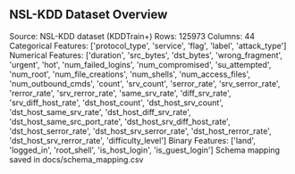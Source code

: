 
NSL-KDD Dataset Overview
------------------------
Source: NSL-KDD dataset (KDDTrain+)
Rows: 125973
Columns: 44
Categorical Features: ['protocol_type', 'service', 'flag', 'label', 'attack_type']
Numerical Features: ['duration', 'src_bytes', 'dst_bytes', 'wrong_fragment', 'urgent', 'hot', 'num_failed_logins', 'num_compromised', 'su_attempted', 'num_root', 'num_file_creations', 'num_shells', 'num_access_files', 'num_outbound_cmds', 'count', 'srv_count', 'serror_rate', 'srv_serror_rate', 'rerror_rate', 'srv_rerror_rate', 'same_srv_rate', 'diff_srv_rate', 'srv_diff_host_rate', 'dst_host_count', 'dst_host_srv_count', 'dst_host_same_srv_rate', 'dst_host_diff_srv_rate', 'dst_host_same_src_port_rate', 'dst_host_srv_diff_host_rate', 'dst_host_serror_rate', 'dst_host_srv_serror_rate', 'dst_host_rerror_rate', 'dst_host_srv_rerror_rate', 'difficulty_level']
Binary Features: ['land', 'logged_in', 'root_shell', 'is_host_login', 'is_guest_login']
Schema mapping saved in docs/schema_mapping.csv
